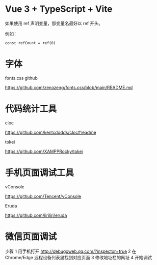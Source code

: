 # Vue 3 + TypeScript + Vite

如果使用 ref 声明变量，那变量名最好以 ref 开头。

例如：

```
const refCount = ref(0)
```

# 字体

fonts.css github

https://github.com/zenozeng/fonts.css/blob/main/README.md

# 代码统计工具

cloc

https://github.com/kentcdodds/cloc#readme

tokei

https://github.com/XAMPPRocky/tokei

# 手机页面调试工具

vConsole

https://github.com/Tencent/vConsole

Eruda

https://github.com/liriliri/eruda

# 微信页面调试

步骤
1 用手机打开 http://debugxweb.qq.com/?inspector=true
2 在 Chrome/Edge 远程设备列表里找到对应页面
3 修改地址栏的网址
4 开始调试